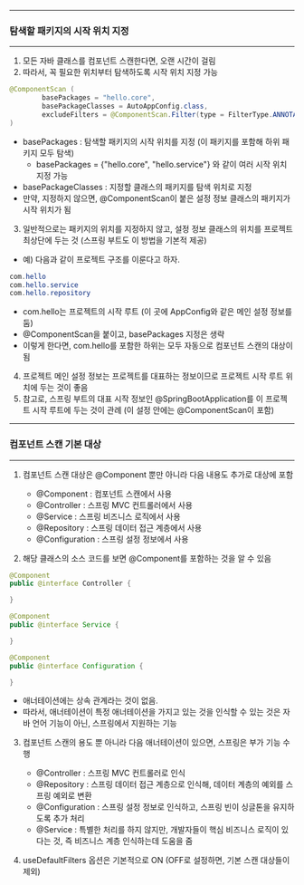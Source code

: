 -----
### 탐색할 패키지의 시작 위치 지정
-----
1. 모든 자바 클래스를 컴포넌트 스캔한다면, 오랜 시간이 걸림
2. 따라서, 꼭 필요한 위치부터 탐색하도록 시작 위치 지정 가능
```java
@ComponentScan (
        basePackages = "hello.core",
        basePackageClasses = AutoAppConfig.class,
        excludeFilters = @ComponentScan.Filter(type = FilterType.ANNOTATION, classes = Configuration.class)
)
```
  - basePackages : 탐색할 패키지의 시작 위치를 지정 (이 패키지를 포함해 하위 패키지 모두 탐색)
    + basePackages = {"hello.core", "hello.service"} 와 같이 여러 시작 위치 지정 가능
  - basePackageClasses : 지정할 클래스의 패키지를 탐색 위치로 지정
  - 만약, 지정하지 않으면, @ComponentScan이 붙은 설정 정보 클래스의 패키지가 시작 위치가 됨

3. 일반적으로는 패키지의 위치를 지정하지 않고, 설정 정보 클래스의 위치를 프로젝트 최상단에 두는 것 (스프링 부트도 이 방법을 기본적 제공)
  - 예) 다음과 같이 프로젝트 구조를 이룬다고 하자.
```java
com.hello
com.hello.service
com.hello.repository
```
  - com.hello는 프로젝트의 시작 루트 (이 곳에 AppConfig와 같은 메인 설정 정보를 둠)
  - @ComponentScan을 붙이고, basePackages 지정은 생략
  - 이렇게 한다면, com.hello를 포함한 하위는 모두 자동으로 컴포넌트 스캔의 대상이 됨

4. 프로젝트 메인 설정 정보는 프로젝트를 대표하는 정보이므로 프로젝트 시작 루트 위치에 두는 것이 좋음
5. 참고로, 스프링 부트의 대표 시작 정보인 @SpringBootApplication를 이 프로젝트 시작 루트에 두는 것이 관례 (이 설정 안에는 @ComponentScan이 포함)

-----
### 컴포넌트 스캔 기본 대상
-----
1. 컴포넌트 스캔 대상은 @Component 뿐만 아니라 다음 내용도 추가로 대상에 포함
   - @Component : 컴포넌트 스캔에서 사용
   - @Controller : 스프링 MVC 컨트롤러에서 사용
   - @Service : 스프링 비즈니스 로직에서 사용
   - @Repository : 스프링 데이터 접근 계층에서 사용
   - @Configuration : 스프링 설정 정보에서 사용

2. 해당 클래스의 소스 코드를 보면 @Component를 포함하는 것을 알 수 있음
```java
@Component
public @interface Controller { 

}

@Component
public @interface Service { 

}

@Component
public @interface Configuration { 

}
```

  - 애너테이션에는 상속 관계라는 것이 없음.
  - 따라서, 애너테이션이 특정 애너테이션을 가지고 있는 것을 인식할 수 있는 것은 자바 언어 기능이 아닌, 스프링에서 지원하는 기능

3. 컴포넌트 스캔의 용도 뿐 아니라 다음 애너테이션이 있으면, 스프링은 부가 기능 수행
   - @Controller : 스프링 MVC 컨트롤러로 인식
   - @Repository : 스프링 데이터 접근 계층으로 인식해, 데이터 계층의 예외를 스프링 예외로 변환
   - @Configuration : 스프링 설정 정보로 인식하고, 스프링 빈이 싱글톤을 유지하도록 추가 처리
   - @Service : 특별한 처리를 하지 않지만, 개발자들이 핵심 비즈니스 로직이 있다는 것, 즉 비즈니스 계층 인식하는데 도움을 줌

4. useDefaultFilters 옵션은 기본적으로 ON (OFF로 설정하면, 기본 스캔 대상들이 제외)
